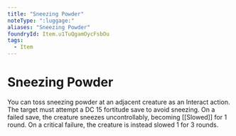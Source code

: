 ```yaml
---
title: "Sneezing Powder"
noteType: ":luggage:"
aliases: "Sneezing Powder"
foundryId: Item.u1TuQgamOycFsbOu
tags:
  - Item
---
```


# Sneezing Powder

You can toss sneezing powder at an adjacent creature as an Interact action. The target must attempt a DC 15 fortitude save to avoid sneezing. On a failed save, the creature sneezes uncontrollably, becoming [[Slowed]] for 1 round. On a critical failure, the creature is instead slowed 1 for 3 rounds.
